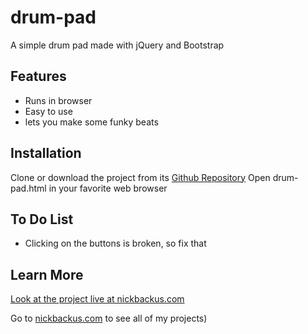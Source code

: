 # drum-pad
A simple drum pad made with jQuery and Bootstrap

## Features
- Runs in browser
- Easy to use
- lets you make some funky beats

## Installation 
Clone or download the project from its [Github Repository](https://github.com/nickbackus/drum-pad)
Open drum-pad.html in your favorite web browser

## To Do List
- Clicking on the buttons is broken, so fix that

## Learn More
[Look at the project live at nickbackus.com](http://nickbackus.com/projects/drum-pad/drum-pad.html)

Go to [nickbackus.com](http://nickbackus.com) to see all of my projects)

